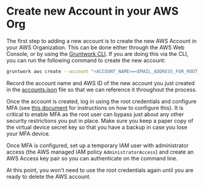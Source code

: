 # Create new Account in your AWS Org

The first step to adding a new account is to create the new AWS Account in your AWS Organization. This can be done
either through the AWS Web Console, or by using the [Gruntwork CLI](https://github.com/gruntwork-io/gruntwork/). If you
are doing this via the CLI, you can run the following command to create the new account:

```bash
gruntwork aws create --account "<ACCOUNT_NAME>=<EMAIL_ADDRESS_FOR_ROOT_USER>"
```

Record the account name and AWS ID of the new account you just created in the [accounts.json](https://github.com/gruntwork-io/terraform-aws-service-catalog/tree/master/examples/for-production/infrastructure-live/accounts.json) file so
that we can reference it throughout the process.

Once the account is created, log in using the root credentials and configure MFA (see [this
document](https://docs.aws.amazon.com/IAM/latest/UserGuide/id_credentials_mfa_enable_virtual.html#enable-virt-mfa-for-root)
for instructions on how to configure this). It is critical to enable MFA as the root user can bypass just about any
other security restrictions you put in place. Make sure you keep a paper copy of the virtual device secret key so that
you have a backup in case you lose your MFA device.

Once MFA is configured, set up a temporary IAM user with administrator access (the AWS managed IAM policy
`AdministratorAccess`) and create an AWS Access key pair so you can authenticate on the command line.

At this point, you won't need to use the root credentials again until you are ready to delete the AWS account.
